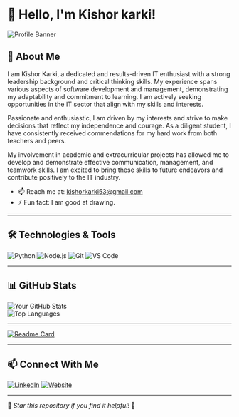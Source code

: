 # 👋 Hello, I'm Kishor karki!

![Profile Banner](https://your-banner-url.com) <!-- Add a cool custom banner -->

## 🚀 About Me
I am Kishor Karki, a dedicated and results-driven IT enthusiast with a strong leadership background and critical thinking skills. My experience spans various aspects of software development and management, demonstrating my adaptability and commitment to learning. I am actively seeking opportunities in the IT sector that align with my skills and interests.

Passionate and enthusiastic, I am driven by my interests and strive to make decisions that reflect my independence and courage. As a diligent student, I have consistently received commendations for my hard work from both teachers and peers.

My involvement in academic and extracurricular projects has allowed me to develop and demonstrate effective communication, management, and teamwork skills. I am excited to bring these skills to future endeavors and contribute positively to the IT industry.

 
- 📫 Reach me at: kishorkarki53@gmail.com
- ⚡ Fun fact: I am good at drawing. 

---

## 🛠️ Technologies & Tools

![Python](https://img.shields.io/badge/-Python-blue?style=flat-square&logo=python)
![Node.js](https://img.shields.io/badge/-Node.js-green?style=flat-square&logo=node.js)
![Git](https://img.shields.io/badge/-Git-red?style=flat-square&logo=git)
![VS Code](https://img.shields.io/badge/-VSCode-blue?style=flat-square&logo=visual-studio-code)
<!-- Add more badges as needed -->

---

## 📊 GitHub Stats

![Your GitHub Stats](https://github-readme-stats.vercel.app/api?username=yourusername&show_icons=true&theme=radical)  
![Top Languages](https://github-readme-stats.vercel.app/api/top-langs/?username=yourusername&layout=compact&theme=radical)

---

[![Readme Card](https://github-readme-stats.vercel.app/api/pin/?username=yourusername&repo=project&theme=radical)](https://github.com/yourusername/project)

---

## 📫 Connect With Me
[![LinkedIn](https://img.shields.io/badge/-LinkedIn-blue?style=flat-square&logo=linkedin&logoColor=white)](https://linkedin.com/in/kishor-karki-3861a3199)
[![Website](https://img.shields.io/badge/-Portfolio-black?style=flat-square&logo=github)](https://yourwebsite.com)

---

🌟 _Star this repository if you find it helpful!_ 🌟
